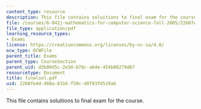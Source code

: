 ```yaml
---
content_type: resource
description: This file contains soluitions to final exam for the course.
file: /courses/6-042j-mathematics-for-computer-science-fall-2005/2268fe4dd60a8316f50cd0f93fd519a6_finalsol.pdf
file_type: application/pdf
learning_resource_types:
- Exams
license: https://creativecommons.org/licenses/by-nc-sa/4.0/
ocw_type: OCWFile
parent_title: Exams
parent_type: CourseSection
parent_uid: d3b00d5c-2e50-b78c-a64e-454b08279d67
resourcetype: Document
title: finalsol.pdf
uid: 2268fe4d-d60a-8316-f50c-d0f93fd519a6
---
```

This file contains soluitions to final exam for the course.